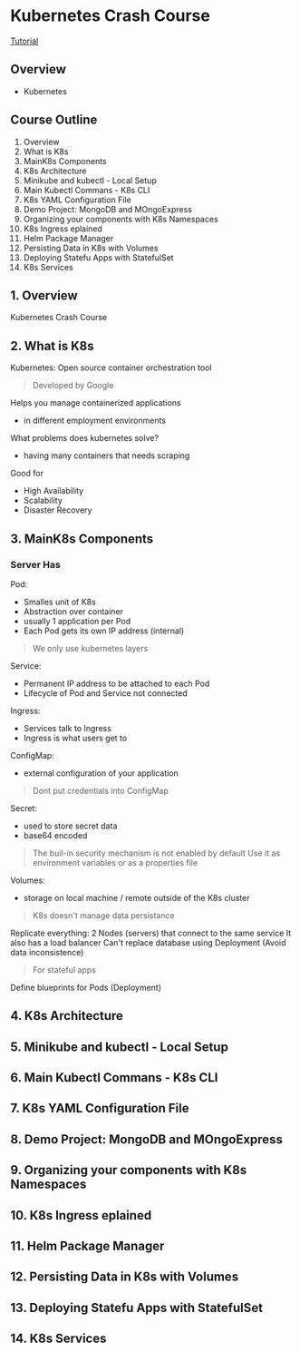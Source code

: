 # Kubernetes Crash Course
[Tutorial](https://www.youtube.com/watch?v=X48VuDVv0do&ab_channel=TechWorldwithNana)

## Overview

- Kubernetes

## Course Outline

1. Overview
2. What is K8s
3. MainK8s Components
4. K8s Architecture
5. Minikube and kubectl - Local Setup
6. Main Kubectl Commans - K8s CLI
7. K8s YAML Configuration File
8. Demo Project: MongoDB and MOngoExpress
9. Organizing your components with K8s Namespaces
10. K8s Ingress eplained
11. Helm Package Manager
12. Persisting Data in K8s with Volumes
13. Deploying Statefu Apps with StatefulSet
14. K8s Services



## 1. Overview
Kubernetes Crash Course

## 2. What is K8s
Kubernetes: Open source container orchestration tool
> Developed by Google

Helps you manage containerized applications
  - in different employment environments

What problems does kubernetes solve?
  - having many containers that needs scraping

Good for
  - High Availability
  - Scalability
  - Disaster Recovery


## 3. MainK8s Components

### Server Has

Pod: 
  - Smalles unit of K8s
  - Abstraction over container
  - usually 1 application per Pod
  - Each Pod gets its own IP address (internal)
> We only use kubernetes layers

Service: 
  - Permanent IP address to be attached to each Pod
  - Lifecycle of Pod and Service not connected

Ingress:
  - Services talk to Ingress
  - Ingress is what users get to

ConfigMap:
  - external configuration of your application
> Dont put credentials into ConfigMap

Secret:
  - used to store secret data
  - base64 encoded
> The buil-in security mechanism is not enabled by default
> Use it as environment variables or as a properties file

Volumes:
  - storage on local machine / remote outside of the K8s cluster
> K8s doesn't manage data persistance

Replicate everything:
2 Nodes (servers) that connect to the same service
It also has a load balancer
Can't replace database using Deployment (Avoid data inconsistence)
> For stateful apps

Define blueprints for Pods (Deployment)


## 4. K8s Architecture

## 5. Minikube and kubectl - Local Setup

## 6. Main Kubectl Commans - K8s CLI

## 7. K8s YAML Configuration File

## 8. Demo Project: MongoDB and MOngoExpress

## 9. Organizing your components with K8s Namespaces

## 10. K8s Ingress eplained

## 11. Helm Package Manager

## 12. Persisting Data in K8s with Volumes

## 13. Deploying Statefu Apps with StatefulSet

## 14. K8s Services
